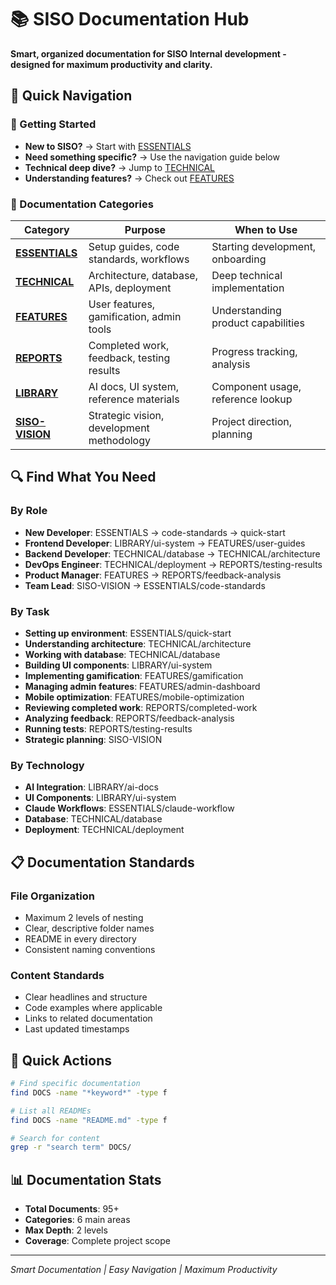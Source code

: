 # 📚 SISO Documentation Hub

**Smart, organized documentation for SISO Internal development - designed for maximum productivity and clarity.**

## 🎯 **Quick Navigation**

### **🚀 Getting Started**
- **New to SISO?** → Start with [ESSENTIALS](ESSENTIALS/) 
- **Need something specific?** → Use the navigation guide below
- **Technical deep dive?** → Jump to [TECHNICAL](TECHNICAL/)
- **Understanding features?** → Check out [FEATURES](FEATURES/)

### **📁 Documentation Categories**

| Category | Purpose | When to Use |
|----------|---------|-------------|
| **[ESSENTIALS](ESSENTIALS/)** | Setup guides, code standards, workflows | Starting development, onboarding |
| **[TECHNICAL](TECHNICAL/)** | Architecture, database, APIs, deployment | Deep technical implementation |
| **[FEATURES](FEATURES/)** | User features, gamification, admin tools | Understanding product capabilities |
| **[REPORTS](REPORTS/)** | Completed work, feedback, testing results | Progress tracking, analysis |
| **[LIBRARY](LIBRARY/)** | AI docs, UI system, reference materials | Component usage, reference lookup |
| **[SISO-VISION](SISO-VISION/)** | Strategic vision, development methodology | Project direction, planning |

## 🔍 **Find What You Need**

### **By Role**
- **New Developer**: ESSENTIALS → code-standards → quick-start
- **Frontend Developer**: LIBRARY/ui-system → FEATURES/user-guides  
- **Backend Developer**: TECHNICAL/database → TECHNICAL/architecture
- **DevOps Engineer**: TECHNICAL/deployment → REPORTS/testing-results
- **Product Manager**: FEATURES → REPORTS/feedback-analysis
- **Team Lead**: SISO-VISION → ESSENTIALS/code-standards

### **By Task**
- **Setting up environment**: ESSENTIALS/quick-start
- **Understanding architecture**: TECHNICAL/architecture  
- **Working with database**: TECHNICAL/database
- **Building UI components**: LIBRARY/ui-system
- **Implementing gamification**: FEATURES/gamification
- **Managing admin features**: FEATURES/admin-dashboard
- **Mobile optimization**: FEATURES/mobile-optimization
- **Reviewing completed work**: REPORTS/completed-work
- **Analyzing feedback**: REPORTS/feedback-analysis
- **Running tests**: REPORTS/testing-results
- **Strategic planning**: SISO-VISION

### **By Technology**
- **AI Integration**: LIBRARY/ai-docs
- **UI Components**: LIBRARY/ui-system  
- **Claude Workflows**: ESSENTIALS/claude-workflow
- **Database**: TECHNICAL/database
- **Deployment**: TECHNICAL/deployment

## 📋 **Documentation Standards**

### **File Organization**
- Maximum 2 levels of nesting
- Clear, descriptive folder names
- README in every directory
- Consistent naming conventions

### **Content Standards**
- Clear headlines and structure
- Code examples where applicable
- Links to related documentation
- Last updated timestamps

## 🚀 **Quick Actions**

```bash
# Find specific documentation
find DOCS -name "*keyword*" -type f

# List all READMEs
find DOCS -name "README.md" -type f

# Search for content
grep -r "search term" DOCS/
```

## 📊 **Documentation Stats**

- **Total Documents**: 95+
- **Categories**: 6 main areas  
- **Max Depth**: 2 levels
- **Coverage**: Complete project scope

---

*Smart Documentation | Easy Navigation | Maximum Productivity*